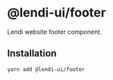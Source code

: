 # @lendi-ui/footer

Lendi website footer component.

## Installation

```
yarn add @lendi-ui/footer
```
